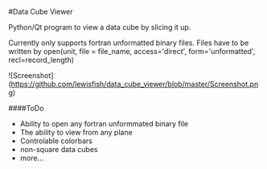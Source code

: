 #Data Cube Viewer 

Python/Qt program to view a data cube by slicing it up. 

Currently only supports fortran unformatted binary files.
Files have to be written by
open(unit, file = file_name, access='direct', form='unformatted', recl=record_length)

![Screenshot]
(https://github.com/lewisfish/data_cube_viewer/blob/master/Screenshot.png)

####ToDo

  - Ability to open any fortran unformmated binary file
  - The ability to view from any plane
  - Controlable colorbars
  - non-square data cubes
  - more...



